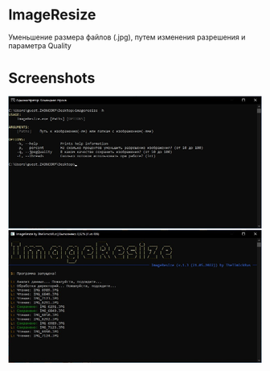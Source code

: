 # ImageResize
 
Уменьшение размера файлов (.jpg), путем изменения разрешения и параметра Quality

# Screenshots

![](screenshots/1.jpg)
![](screenshots/2.jpg)
